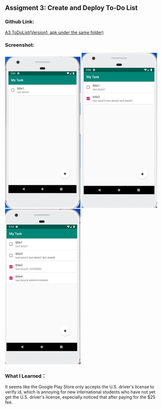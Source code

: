 ## Assigment 3: Create and Deploy To-Do List


### Github Link:
[A3 ToDoList(Version1, apk under the same folder)](https://github.com/anqizhao1024/cs5520project/tree/main/A3)

### Screenshot:
<img src="https://raw.githubusercontent.com/anqizhao1024/cs5520project/gh-pages/_pics/A3-1.PNG" width="250"/> <img src="https://raw.githubusercontent.com/anqizhao1024/cs5520project/gh-pages/_pics/A3-2.PNG" width="250"/> <img src="https://raw.githubusercontent.com/anqizhao1024/cs5520project/gh-pages/_pics/A3-3.PNG" width="250"/>

### What I Learned：
It seems like the Google Play Store only accepts the U.S. driver's license to verify id, which is annoying for new international students who have not yet get the U.S. driver's license, especially noticed that after paying for the $25 fee.
